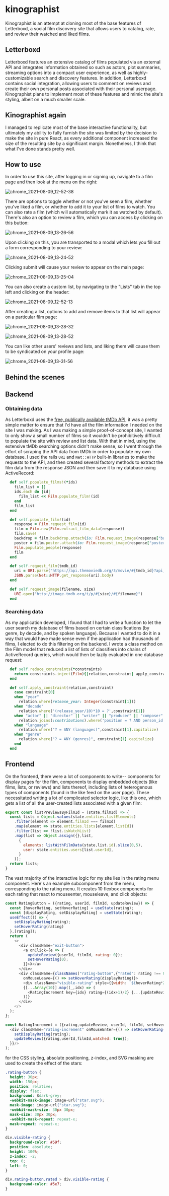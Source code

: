 # kinographist

Kinographist is an attempt at cloning most of the base features of Letterboxd, a social film discovery site that allows users to catalog, rate, and review their watched and liked films.

## Letterboxd
Letterboxd features an extensive catalog of films populated via an external API and integrates information obtained so such as actors, plot summaries, streaming options into a compact user experience, as well as highly-customizable search and discovery features. In addition, Letterboxd contains social integration, allowing users to comment on reviews and create their own personal posts associated with their personal userpage. Kinographist plans to implement most of these features and mimic the site's styling, albeit on a much smaller scale.

## Kinographist again

I managed to replicate most of the base interactive functionality, but ultimately my ability to fully furnish the site was limited by the decision to make the site in pure React, as every additional component increased the size of the resulting site by a significant margin. Nonetheless, I think that what I've done stands pretty well.

## How to use

In order to use this site, after logging in or signing up, navigate to a film page and then look at the menu on the right:

![chrome_2021-08-09_12-52-38](https://user-images.githubusercontent.com/74376627/128747468-ac3068fa-9325-48ac-8070-418fa7c0b9bb.png)

There are options to toggle whether or not you've seen a film, whether you've liked a film, or whether to add it to your list of films to watch. You can also rate a film (which will automatically mark it as watched by default).
There's also an option to review a film, which you can access by clicking on this button:

![chrome_2021-08-09_13-26-56](https://user-images.githubusercontent.com/74376627/128748138-27f5dfb4-5d1e-44f5-ac48-92922ed72548.png)

Upon clicking on this, you are transported to a modal which lets you fill out a form corresponding to your review:

![chrome_2021-08-09_13-24-52](https://user-images.githubusercontent.com/74376627/128747951-9d83450b-61c7-4ddd-8883-ca203e95e4d0.png)

Clicking submit will cause your review to appear on the main page:

![chrome_2021-08-09_13-25-04](https://user-images.githubusercontent.com/74376627/128747977-0db8d5f7-929e-435b-9735-d84e5f1cf6aa.png)

You can also create a custom list, by navigating to the "Lists" tab in the top left and clicking on the header:

![chrome_2021-08-09_12-52-13](https://user-images.githubusercontent.com/74376627/128747582-cd615905-c944-404e-807b-fb5a52e9cd59.png)

After creating a list, options to add and remove items to that list will appear on a particular film page: 

![chrome_2021-08-09_13-28-32](https://user-images.githubusercontent.com/74376627/128748380-e86049af-fb3d-49ad-8252-73b247443598.png)

![chrome_2021-08-09_13-28-52](https://user-images.githubusercontent.com/74376627/128748402-240bc7d9-6186-4acb-b04d-95904093da20.png)

You can like other users' reviews and lists, and liking them will cause them to be syndicated on your profile page:

![chrome_2021-08-09_13-31-56](https://user-images.githubusercontent.com/74376627/128748703-e68451a9-9290-44af-8178-2685a8bb2544.png)


## Behind the scenes

## Backend

### Obtaining data

As Letterboxd uses the [free, publically available tMDb API](https://www.themoviedb.org/), it was a pretty simple matter to ensure that I'd have all the film information I needed on the site I was making. As I was making a simple proof-of-concept site, I wanted to only show a small number of films so it wouldn't be prohibitively difficult to populate the site with review and list data. With that in mind, using the extensive tMDb searching options didn't make sense, so I went through the effort of scraping the API data from tMDb in order to populate my own database. I used the rails `URI` and `Net::HTTP` built-in libraries to make the requests to the API, and then created several factory methods to extract the film data from the response JSON and then save it to my database using ActiveRecord:

```ruby
  def self.populate_films!(*ids)
    film_list = []
    ids.each do |id|
      film_list << Film.populate_film!(id)
    end
    film_list
  end

  def self.populate_film!(id)
    response = Film.request_film(id)
    film = Film.new(Film.extract_film_data(response))
    film.save!
    backdrop = film.backdrop.attach(io: Film.request_image(response["backdrop_path"],"w1280"), filename: "#{film[:id]}-backdrop.jpg")
    poster = film.poster.attach(io: Film.request_image(response["poster_path"],"w780"), filename: "#{film[:id]}-poster.jpg")
    Film.populate_people(response)
    film
  end

  def self.request_film(tmdb_id)
    uri = URI.parse("https://api.themoviedb.org/3/movie/#{tmdb_id}?api_key=#{Rails.application.credentials.dig(:tmdb_api_key)}&language=en-US&append_to_response=credits")
    JSON.parse(Net::HTTP.get_response(uri).body)
  end

  def self.request_image(filename, size)
    URI.open("http://image.tmdb.org/t/p/#{size}/#{filename}")
  end
```

### Searching data

As my application developed, I found that I had to write a function to let the user search my database of films based on certain classifications (by genre, by decade, and by spoken language). Because I wanted to do it in a way that would have made sense even if the application had thousands of films, I elected to do this filtering on the backend. I wrote a class method on the Film model that reduced a list of lists of classifiers into chains of ActiveRecord queries, which would then be lazily evaluated in one database request:

```ruby
  def self.reduce_constraints(*constraints)
    return constraints.inject(Film){|relation,constraint| apply_constraint(relation,constraint)}.where(nil)
  end

  def self.apply_constraint(relation,constraint)
    case constraint[0]
    when "year"
      relation.where(release_year: Integer(constraint[1]))
    when "decade"
      relation.where('(release_year/10)*10 = ?',constraint[1])
    when "actor" || "director" || "writer" || "producer" || "composer"
      relation.joins(:contributions).where('position = ? AND person_id = ?',constraint[0],constraint[1])
    when "language"
      relation.where("? = ANY (languages)",constraint[1].capitalize)
    when "genre"
      relation.where("? = ANY (genres)", constraint[1].capitalize)
    end
  end
```

## Frontend

On the frontend, there were a lot of components to write-- components for display pages for the film, components to display embedded objects (like films, lists, or reviews) and lists thereof, including lists of heterogenous types of components (found in the like feed on the user page). These necessitated writing a lot of complicated selector logic, like this one, which gets a list of all the user-created lists associated with a given film:

```javascript
export const listPreviewsByFilmId = (state,filmId) => {
  const lists = Object.values(state.entities.listElements)
    .filter(element => element.filmId === filmId)
    .map(element => state.entities.lists[element.listId])
    .filter(list => !list.isWatchList)
    .map(list => Object.assign({},list,
      {
        elements: listWithFilmData(state,list.id).slice(0,5),
        user: state.entities.users[list.userId],
      }
    ));
  return lists;
}
```

The vast majority of the interactive logic for my site lies in the rating menu component. Here's an example subcomponent from the menu, corresponding to the rating menu. It creates 10 flexbox components for each rating that react to mouseenter, mouseleave, and click objects:

```javascript
const RatingButton = ({rating, userId, filmId, updateReview}) => {
  const [hoverRating, setHoverRating] = useState(rating);
  const [displayRating, setDisplayRating] = useState(rating);
  useEffect(() => {
    setDisplayRating(rating);
    setHoverRating(rating)
  },[rating]);
  return (
    <>
      <div className="exit-button">
        <a onClick={e => {
          updateReview({userId, filmId, rating: 0});
          setHoverRating(0);
        }}>X</a>
      </div>
      <div className={classNames("rating-button",{"rated": rating !== 0 && displayRating === hoverRating})}
        onMouseLeave={() => setHoverRating(displayRating)}>
        <div className="visible-rating" style={{width: `${hoverRating*20}%`}}/>
        {[...Array(10)].map((_,idx) => (
          <RatingIncrement key={idx} rating={(idx+1)/2} {...{updateReview,userId,filmId,setHoverRating,setDisplayRating}}/>
        ))}
      </div>
    </>
  );
};

const RatingIncrement = ({rating,updateReview, userId, filmId, setHoverRating, setDisplayRating}) => (
  <div className="rating-increment" onMouseEnter={() => setHoverRating(rating)} onClick={() => {
    setDisplayRating(rating);
    updateReview({rating,userId,filmId,watched: true});
  }}/>
);
```

for the CSS styling, absolute positioning, z-index, and SVG masking are used to create the effect of the stars:

```css
.rating-button {
  height: 30px;
  width: 150px;
  position: relative;
  display: flex;
  background: $dark-grey;
  -webkit-mask-image: image-url("star.svg");
  mask-image: image-url("star.svg");
  -webkit-mask-size: 30px 30px;
  mask-size: 30px 30px;
  -webkit-mask-repeat: repeat-x;
  mask-repeat: repeat-x;
}

div.visible-rating {
  background-color: #59f;
  position: absolute;
  height: 100%;
  z-index: -2;
  top: 0;
  left: 0;
}

div.rating-button.rated > div.visible-rating {
  background-color: #5e7;
}
```
